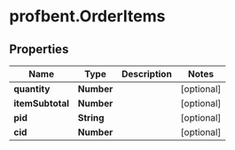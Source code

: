 # profbent.OrderItems

## Properties
Name | Type | Description | Notes
------------ | ------------- | ------------- | -------------
**quantity** | **Number** |  | [optional] 
**itemSubtotal** | **Number** |  | [optional] 
**pid** | **String** |  | [optional] 
**cid** | **Number** |  | [optional] 

